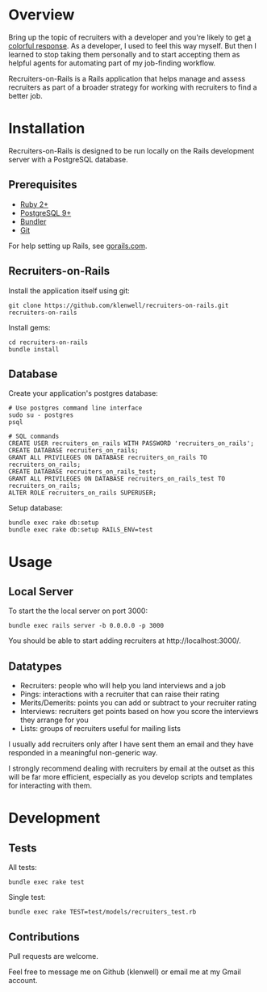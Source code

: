 # Overview

Bring up the topic of recruiters with a developer and you're likely to get [a colorful
response](https://hn.algolia.com/?query=recruiters&sort=byPopularity&prefix&page=0&dateRange=all&type=story).
As a developer, I used to feel this way myself. But then I learned to stop taking them personally
and to start accepting them as helpful agents for automating part of my job-finding workflow.

Recruiters-on-Rails is a Rails application that helps manage and assess recruiters as part of
a broader strategy for working with recruiters to find a better job.


# Installation

Recruiters-on-Rails is designed to be run locally on the Rails development server with
a PostgreSQL database.

## Prerequisites

- [Ruby 2+](https://www.ruby-lang.org/en/downloads/)
- [PostgreSQL 9+](http://www.postgresql.org/)
- [Bundler](http://bundler.io/)
- [Git](http://git-scm.com/)

For help setting up Rails, see [gorails.com](https://gorails.com/setup/).

## Recruiters-on-Rails

Install the application itself using git:

    git clone https://github.com/klenwell/recruiters-on-rails.git recruiters-on-rails

Install gems:

    cd recruiters-on-rails
    bundle install

## Database

Create your application's postgres database:

    # Use postgres command line interface
    sudo su - postgres
    psql

    # SQL commands
    CREATE USER recruiters_on_rails WITH PASSWORD 'recruiters_on_rails';
    CREATE DATABASE recruiters_on_rails;
    GRANT ALL PRIVILEGES ON DATABASE recruiters_on_rails TO recruiters_on_rails;
    CREATE DATABASE recruiters_on_rails_test;
    GRANT ALL PRIVILEGES ON DATABASE recruiters_on_rails_test TO recruiters_on_rails;
    ALTER ROLE recruiters_on_rails SUPERUSER;

Setup database:

    bundle exec rake db:setup
    bundle exec rake db:setup RAILS_ENV=test


# Usage

## Local Server

To start the the local server on port 3000:

    bundle exec rails server -b 0.0.0.0 -p 3000

You should be able to start adding recruiters at http://localhost:3000/.

## Datatypes

- Recruiters: people who will help you land interviews and a job
- Pings: interactions with a recruiter that can raise their rating
- Merits/Demerits: points you can add or subtract to your recruiter rating
- Interviews: recruiters get points based on how you score the interviews they arrange for you
- Lists: groups of recruiters useful for mailing lists

I usually add recruiters only after I have sent them an email and they have responded in a
meaningful non-generic way.

I strongly recommend dealing with recruiters by email at the outset as this will be far
more efficient, especially as you develop scripts and templates for interacting with them.


# Development

## Tests
All tests:

    bundle exec rake test

Single test:

    bundle exec rake TEST=test/models/recruiters_test.rb

## Contributions
Pull requests are welcome.

Feel free to message me on Github (klenwell) or email me at my Gmail account.
